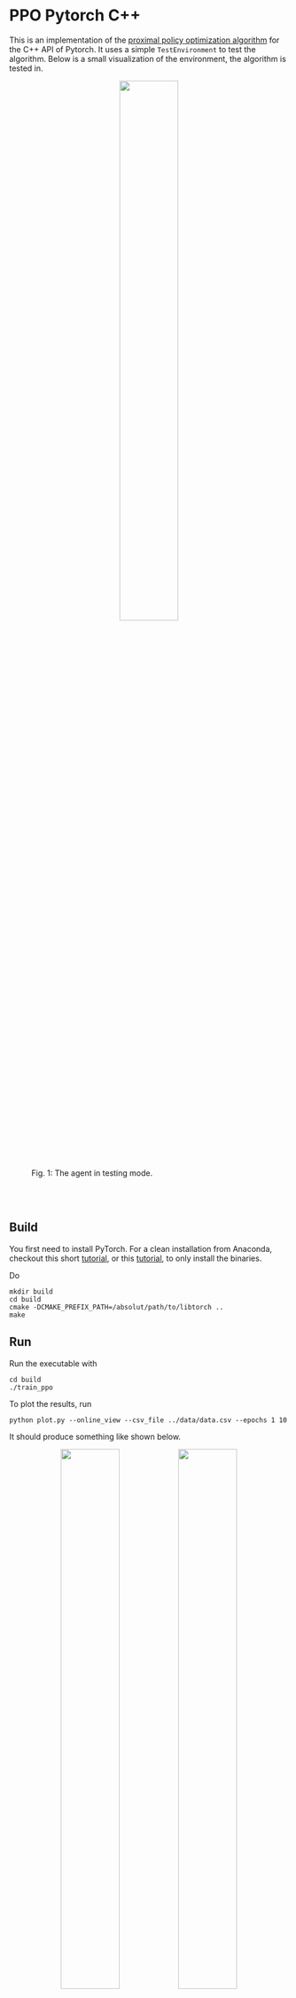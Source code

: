 # PPO Pytorch C++

This is an implementation of the [proximal policy optimization algorithm](https://arxiv.org/abs/1707.06347) for the C++ API of Pytorch. It uses a simple `TestEnvironment` to test the algorithm. Below is a small visualization of the environment, the algorithm is tested in.
<br>
<figure>
  <p align="center"><img src="img/test_mode.gif" width="50%" height="50%" hspace="0"></p>
  <figcaption>Fig. 1: The agent in testing mode. </figcaption>
</figure>
<br><br>

## Build
You first need to install PyTorch. For a clean installation from Anaconda, checkout this short [tutorial](https://gist.github.com/mhubii/1c1049fb5043b8be262259efac4b89d5), or this [tutorial](https://pytorch.org/cppdocs/installing.html), to only install the binaries.

Do
```shell
mkdir build
cd build
cmake -DCMAKE_PREFIX_PATH=/absolut/path/to/libtorch ..
make
```

## Run
Run the executable with
```shell
cd build
./train_ppo
```
To plot the results, run
```shell
python plot.py --online_view --csv_file ../data/data.csv --epochs 1 10
```
It should produce something like shown below.
<br>
<figure>
  <p align="center"><img src="img/epoch_1.gif" width="50%" height="50%" hspace="0"><img src="img/epoch_10.gif" width="50%" height="50%" hspace="0"></p>
  <figcaption>Fig. 2: From left to right, the agent for successive epochs in training mode as it takes actions in the environment to reach the goal. </figcaption>
</figure>
<br><br>

The algorithm can also be used in test mode, once trained. Therefore, run
```shell
cd build
./test_ppo
```
To plot the results, run
```shell
python plot.py --online_view --csv_file ../data/data_test.csv --epochs 1
```
## Visualization
The results are saved to `data/data.csv` and can be visualized by running `python plot.py`. Run
```shell
python plot.py --help
```
for help.
